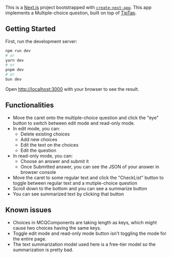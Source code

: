This is a [Next.js](https://nextjs.org) project bootstrapped with [`create-next-app`](https://nextjs.org/docs/app/api-reference/cli/create-next-app). This app implements a Multiple-choice question, built on top of [TipTap](https://github.com/ueberdosis/tiptap).

## Getting Started

First, run the development server:

```bash
npm run dev
# or
yarn dev
# or
pnpm dev
# or
bun dev
```

Open [http://localhost:3000](http://localhost:3000) with your browser to see the result.

## Functionalities

- Move the caret onto the multiple-choice question and click the "eye" button to switch between edit mode and read-only mode.
- In edit mode, you can:
  - Delete existing choices
  - Add new choices
  - Edit the text on the choices
  - Edit the question
- In read-only mode, you can:
  - Choose an answer and submit it
  - Once Submitted answer, you can see the JSON of your answer in browser console
- Move the caret to some regular text and click the "CheckList" button to toggle between regular text and a mutiple-choice question
- Scroll down to the bottom and you can see a summarize button
- You can see summarized text by clicking that button

## Known issues

- Choices in MCQComponents are taking length as keys, which might cause two choices having the same keys.
- Toggle edit mode and read-only mode button isn't toggling the mode for the entire page.
- The text summarization model used here is a free-tier model so the summarization is pretty bad.
